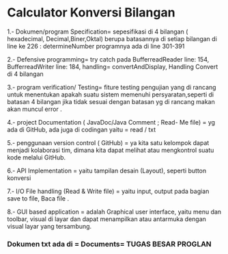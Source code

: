 # Calculator Konversi Bilangan

1.- Dokumen/program Specification= sepesifikasi di 4 bilangan ( hexadecimal, Decimal,Biner,Oktal) berupa batasannya di setiap bilangan
di line ke 226 : determineNumber 
programnya ada di line 301-391

2.- Defensive programming= try catch pada BufferreadReader line: 154, BufferreadWriter line: 184, handling= convertAndDisplay, Handling Convert di 4 bilangan

3.- program verification/ Testing= fiture testing pengujian yang di rancang untuk menentukan apakah suatu sistem memenuhi persyaratan,seperti di batasan 4 bilangan jika tidak sesuai dengan batasan yg di rancang makan akan muncul error .

4.- project Documentation ( JavaDoc/Java Comment ; Read- Me file) = yg ada di GitHub, ada juga di codingan yaitu = read / txt

5.- penggunaan version control ( GitHub) = ya kita satu kelompok dapat menjadi kolaborasi tim, dimana kita dapat melihat atau mengkontrol suatu kode melalui GitHub.

6.- API Implementation = yaitu tampilan desain (Layout), seperti button konversi 

7.- I/O File handling (Read & Write file) = yaitu input, output pada bagian save to file, Baca file . 

8.- GUI based application = adalah Graphical user interface, yaitu menu dan toolbar, visual di layar dan dapat menampilkan atau antarmuka dengan visual layar yang tersambung.

### Dokumen txt ada di = Documents= TUGAS BESAR PROGLAN
